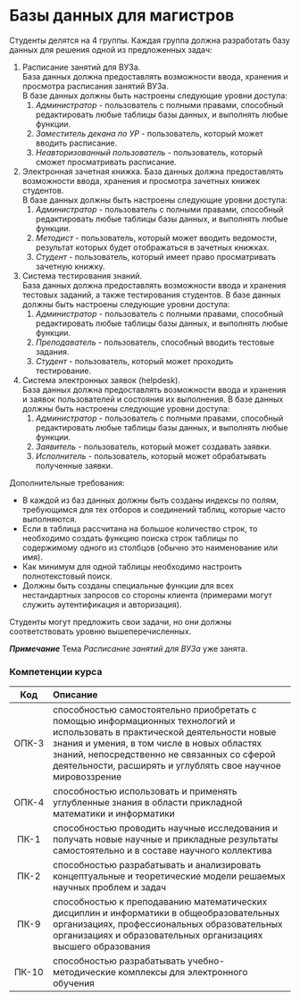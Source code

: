 # Базы данных для магистров #


Студенты делятся на 4 группы. Каждая группа должна разработать базу данных для решения одной из предложенных задач:

1. Расписание занятий для ВУЗа.  
   База данных должна предоставлять возможности ввода, хранения и просмотра расписания занятий ВУЗа.  
   В базе данных должны быть настроены следующие уровни доступа:  
   1. *Администратор* - пользователь с полными правами, способный редактировать любые таблицы базы данных, и выполнять любые функции.
   1. *Заместитель декана по УР* - пользователь, который может вводить расписание.
   1. *Неавторизованный пользователь* - пользователь, который сможет просматривать расписание.    
1. Электронная зачетная книжка.
   База данных должна предоставлять возможности ввода, хранения и просмотра зачетных книжек студентов.  
   В базе данных должны быть настроены следующие уровни доступа:  
   1. *Администратор* - пользователь с полными правами, способный редактировать любые таблицы базы данных, и выполнять любые функции.
   1. *Методист* - пользователь, который может вводить ведомости, результат которых будет отображаться в зачетных книжках.
   1. *Студент* - пользователь, который имеет право просматривать зачетную книжку.    
1. Система тестирования знаний.  
   База данных должна предоставлять возможности ввода и хранения тестовых заданий, а также тестирования студентов.
   В базе данных должны быть настроены следующие уровни доступа:  
   1. *Администратор* - пользователь с полными правами, способный редактировать любые таблицы базы данных, и выполнять любые функции.
   1. *Преподаватель* - пользователь, способный вводить тестовые задания.
   1. *Студент* - пользователь, который может проходить тестирование.    
1. Система электронных заявок (helpdesk).  
   База данных должна предоставлять возможности ввода и хранения и заявок пользователей и состояния их выполнения.
   В базе данных должны быть настроены следующие уровни доступа:  
   1. *Администратор* - пользователь с полными правами, способный редактировать любые таблицы базы данных, и выполнять любые функции.
   1. *Заявитель* - пользователь, который может создавать заявки.
   1. *Исполнитель* - пользователь, который может обрабатывать полученные заявки.    

Дополнительные требования:

- В каждой из баз данных должны быть созданы индексы по полям, требующимся для тех отборов и соединений таблиц, которые часто выполняются.
- Если в таблица рассчитана на большое количество строк, то необходимо создать функцию поиска строк таблицы по содержимому одного из столбцов (обычно это наименование или имя).
- Как минимум для одной таблицы необходимо настроить полнотекстовый поиск. 
- Должны быть созданы специальные функции для всех нестандартных запросов со стороны клиента (примерами могут служить аутентификация и авторизация).

Студенты могут предложить свои задачи, но они должны соответствовать уровню вышеперечисленных.

***Примечание*** Тема *Расписание занятий для ВУЗа* уже занята.

### Компетенции курса
|Код|Описание|
|:-:|:-------|
|ОПК-3|способностью самостоятельно приобретать с помощью информационных технологий и использовать в практической деятельности новые знания и умения, в том числе в новых областях знаний, непосредственно не связанных со сферой деятельности, расширять и углублять свое научное мировоззрение|
|ОПК-4|способностью использовать и применять углубленные знания в области прикладной математики и информатики|
|ПК-1|способностью проводить научные исследования и получать новые научные и прикладные результаты самостоятельно и в составе научного коллектива|
|ПК-2|способностью разрабатывать и анализировать концептуальные и теоретические модели решаемых научных проблем и задач|
|ПК-9|способностью к преподаванию математических дисциплин и информатики в общеобразовательных организациях, профессиональных образовательных организациях и образовательных организациях высшего образования|
|ПК-10|способностью разрабатывать учебно-методические комплексы для электронного обучения|